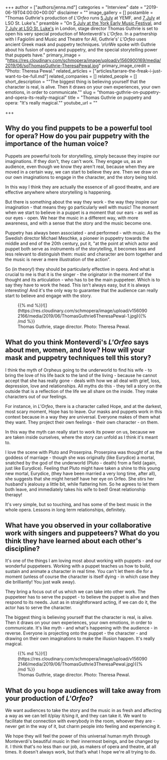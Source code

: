 +++
author = ["authors/jenna.md"]
categories = "Interview"
date = "2019-06-19T04:00:00+00:00"
disclaimer = ""
image_gallery = []
postamble = "Thomas Guthrie's production of _L'Orfeo_ runs [5 July](https://tickets.ncem.co.uk/en-GB/shows/monteverdi's%20l'orfeo/events) at YEMF, and [7 July](https://lso.co.uk/whats-on/icalrepeat.detail/2019/07/07/1665/-/i-fagiolini-music-theatre-for-all-l-orfeo.html) at LSO St. Luke's."
preamble = "On [5 July at the York Early Music Festival](https://tickets.ncem.co.uk/en-GB/shows/monteverdi's%20l'orfeo/events), and [7 July at LSO St. Luke's](https://lso.co.uk/whats-on/icalrepeat.detail/2019/07/07/1665/-/i-fagiolini-music-theatre-for-all-l-orfeo.html) in London, stage director Thomas Guthrie is set to open his very special production of Monteverdi's _L'Orfeo_. In a partnership with I Fagiolini and Music and Theatre for All, Guthrie's' _L'Orfeo_ uses ancient Greek mask and puppetry techniques. \n\nWe spoke with Guthrie about his fusion of opera and puppetry, and the special storytelling power that puppets have."
primary_image = "https://res.cloudinary.com/schmopera/image/upload/v1560900169/media/2019/06/sqThomasGuthrie-TheresaPewal.jpg"
primary_image_credit = "Photo: Theresa Pewal."
related_articles = ["articles/tarrare-the-freak-i-just-want-to-be-full.md"]
related_companies = []
related_people = []
short_description = "\"The biggest thing is believing yourself that the character is real, is alive. Then it draws on your own experiences, your own emotions, in order to communicate.\""
slug = "thomas-guthrie-on-puppetry-and-opera-its-really-magical"
title = "Thomas Guthrie on puppetry and opera: \"It's really magical.\""
youtube_url = ""

+++
## Why do you find puppets to be a powerful tool for opera? How do you pair puppetry with the importance of the human voice?

Puppets are powerful tools for storytelling, simply because they inspire our imaginations. If they don't, they can't work. They engage us, as an audience, even though we know they aren't real, because when they are moved in a certain way, we can start to believe they are. Then we draw on our own imaginations to engage in the character, and the story being told. 

In this way I think they are actually the essence of all good theatre, and are effective anywhere where storytelling is happening.

But there is something about the way they work - the way they inspire our imagination - that means they go particularly well with music! The moment when we start to believe in a puppet is a moment that our ears - as well as our eyes - open. We hear the music in a different way, with more awareness, and with a sense that the story and the music become one. 

Puppetry has always been associated - and performed - with music. As the Swedish director Michael Meschke, a pioneer in puppetry towards the middle and end of the 20th century, put it, "at the point at which actor and puppet both serve as instruments of the storytelling, it becomes less and less relevant to distinguish them: music and character are born together and the music is never a mere illustration of the action".

So (in theory!) they should be particularly effective in opera. And what is crucial to me is that it is the singer - the originator in the moment of the thought and its articulation - who has to be the main puppeteer. Which is to say they have to work the head. This isn't always easy, but it is always interesting! And it's the only way to guarantee that the audience can really start to believe and engage with the story.

<figure data-type="image">{{% md %}}![](https://res.cloudinary.com/schmopera/image/upload/v1560902166/media/2019/06/ThomasGuthrie6TheresaPewal-1.jpg){{% /md %}}

<figcaption>Thomas Guthrie, stage director. Photo: Theresa Pewal.</figcaption>

</figure>

## What do you think Monteverdi's _L'Orfeo_ says about men, women, and love? How will your mask and puppetry techniques tell this story?

I think the myth of Orpheus going to the underworld to find his wife - to bring the love of his life back to the land of the living - because he cannot accept that she has really gone - deals with how we all deal with grief, loss, depression, love and relationships. All myths do this - they tell a story on the outside that is a reflection of the life we all share on the inside. They make characters out of our feelings. 

For instance, in _L'Orfeo_, there is a character called Hope, and at the darkest, most scary moment, Hope has to leave. Our masks and puppets work in this context because in a way they are universal. Everyone makes of them what they want. They project their own feelings - their own character - on them. 

In this way the myth can really start to work its power on us, because we are taken inside ourselves, where the story can unfold as I think it's meant to. 

I love the scene with Pluto and Proserpina. Proserpina was thought of as the goddess of marriage - though she was originally (like Eurydice) a mortal, snatched by the god of the underworld (Pluto - death) from a field (again, just like Eurydice). Feeling that Pluto might have taken a shine to this young new mortal, Eurydice, (they have been married a very long time, after all), she suggests that she might herself have her eye on Orfeo. She stirs her husband's jealousy a little bit, while flattering him. So he agrees to let them both leave, and immediately takes his wife to bed! Great relationship therapy!

It's very simple, but so touching, and has some of the best music in the whole opera. Lessons in long term relationships, definitely.

## What have you observed in your collaborative work with singers and puppeteers? What do you think they have learned about each other's discipline?

It's one of the things I am loving most about working with puppets - and our wonderful puppeteers. Working with a puppet teaches us how to build, sustain and animate a character in real time. You can't let them die for a moment (unless of course the character is itself dying - in which case they die brilliantly! You just walk away). 

They bring a focus out of us which we can take into other work. The puppeteer has to serve the puppet - to believe the puppet is alive and then respond to its needs. Just as in straightforward acting, if we can do it, the actor has to serve the character. 

The biggest thing is believing yourself that the character is real, is alive. Then it draws on your own experiences, your own emotions, in order to communicate. It's like myth - and what's happening with the audience - in reverse. Everyone is projecting onto the puppet - the character - and drawing on their own imaginations to make the illusion happen. It's really magical.

<figure data-type="image">{{% md %}}![](https://res.cloudinary.com/schmopera/image/upload/v1560902146/media/2019/06/ThomasGuthrie3TheresaPewal.jpg){{% /md %}}

<figcaption>Thomas Guthrie, stage director. Photo: Theresa Pewal.</figcaption>

</figure>

## What do you hope audiences will take away from your production of _L'Orfeo_?

We want audiences to take the story and the music in as fresh and affecting a way as we can tell it/play it/sing it, and they can take it. We want to facilitate that connection with everybody in the room, whoever they are - never get in the way of it, but charm people into feeling and experiencing it. 

We hope they will feel the power of this universal human myth through Monteverdi's beautiful music in their innermost beings, and be changed by it. I think that's no less than our job, as makers of opera and theatre, at all times. It doesn't always work, but that’s what I hope we're all trying to do.